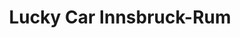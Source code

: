---
title: "Lucky Car Innsbruck-Rum"
url: /innsbruck/lucky-car-innsbruck-rum/
shop: Autowerkstatt
---